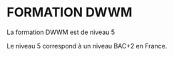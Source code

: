 # FORMATION DWWM

La formation DWWM est de niveau 5

Le niveau 5 correspond à un niveau BAC+2 en France.